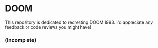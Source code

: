 # DOOM

This repository is dedicated to recreating DOOM 1993. I'd appreciate any feedback or code reviews you might have!

### (Incomplete)
